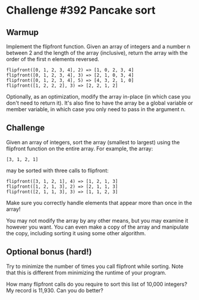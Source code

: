 # Challenge #392 Pancake sort
## Warmup
Implement the flipfront function. Given an array of integers and a number n between 2 and the length of the array (inclusive), return the array with the order of the first n elements reversed.
```
flipfront([0, 1, 2, 3, 4], 2) => [1, 0, 2, 3, 4]
flipfront([0, 1, 2, 3, 4], 3) => [2, 1, 0, 3, 4]
flipfront([0, 1, 2, 3, 4], 5) => [4, 3, 2, 1, 0]
flipfront([1, 2, 2, 2], 3) => [2, 2, 1, 2]
```
Optionally, as an optimization, modify the array in-place (in which case you don't need to return it). It's also fine to have the array be a global variable or member variable, in which case you only need to pass in the argument n.

## Challenge
Given an array of integers, sort the array (smallest to largest) using the flipfront function on the entire array. For example, the array:
```
[3, 1, 2, 1]
```
may be sorted with three calls to flipfront:
```
flipfront([3, 1, 2, 1], 4) => [1, 2, 1, 3]
flipfront([1, 2, 1, 3], 2) => [2, 1, 1, 3]
flipfront([2, 1, 1, 3], 3) => [1, 1, 2, 3]
```
Make sure you correctly handle elements that appear more than once in the array!

You may not modify the array by any other means, but you may examine it however you want. You can even make a copy of the array and manipulate the copy, including sorting it using some other algorithm.

## Optional bonus (hard!)
Try to minimize the number of times you call flipfront while sorting. Note that this is different from minimizing the runtime of your program.

How many flipfront calls do you require to sort this list of 10,000 integers? My record is 11,930. Can you do better?